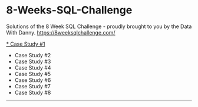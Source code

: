 # 8-Weeks-SQL-Challenge
Solutions of the 8 Week SQL Challenge - proudly brought to you by the Data With Danny. https://8weeksqlchallenge.com/

[* Case Study #1](https://github.com/Harshi252/8-Weeks-SQL-Challenge/blob/main/Danny's%20Diner%20Solutions.sql)
* Case Study #2
* Case Study #3
* Case Study #4
* Case Study #5
* Case Study #6
* Case Study #7
* Case Study #8

____________________________________________________________________________________________________________
